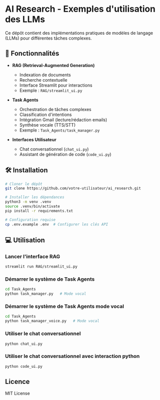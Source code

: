 # AI Research - Exemples d'utilisation des LLMs

Ce dépôt contient des implémentations pratiques de modèles de langage (LLMs) pour différentes tâches complexes.

## 🚀 Fonctionnalités

- **RAG (Retrieval-Augmented Generation)**
  - Indexation de documents
  - Recherche contextuelle
  - Interface Streamlit pour interactions
  - Exemple : `RAG/streamlit_ui.py`

- **Task Agents**
  - Orchestration de tâches complexes
  - Classification d'intentions
  - Intégration Gmail (lecture/rédaction emails)
  - Synthèse vocale (TTS/STT)
  - Exemple : `Task_Agents/task_manager.py`

- **Interfaces Utilisateur**
  - Chat conversationnel (`chat_ui.py`)
  - Assistant de génération de code (`code_ui.py`)

## 🛠 Installation

```bash
# Cloner le dépôt
git clone https://github.com/votre-utilisateur/ai_research.git

# Installer les dépendances
python3 -m venv .venv
source .venv/bin/activate
pip install -r requirements.txt

# Configuration requise
cp .env.example .env  # Configurer les clés API
```

## 💻 Utilisation

### Lancer l'interface RAG
```bash
streamlit run RAG/streamlit_ui.py
```

### Démarrer le système de Task Agents
```bash
cd Task_Agents
python task_manager.py   # Mode vocal
```

### Démarrer le système de Task Agents mode vocal
```bash
cd Task_Agents
python task_manager_voice.py   # Mode vocal
```

### Utiliser le chat conversationnel
```bash
python chat_ui.py 
```

### Utiliser le chat conversationnel avec interaction python
```bash
python code_ui.py 
```

## Licence
MIT License

